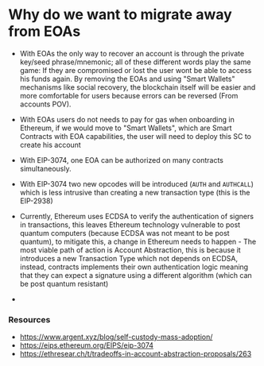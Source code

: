# Why do we want to migrate away from EOAs

- With EOAs the only way to recover an account is through the private key/seed phrase/mnemonic; all of these different words play the same game: If they are compromised or lost the user wont be able to access his funds again. By removing the EOAs and using "Smart Wallets" mechanisms like social recovery, the blockchain itself will be easier and more comfortable for users because errors can be reversed (From accounts POV).

- With EOAs users do not needs to pay for gas when onboarding in Ethereum, if we would move to "Smart Wallets", which are Smart Contracts with EOA capabilities, the user will need to deploy this SC to create his account

- With EIP-3074, one EOA can be authorized on many contracts simultaneously. 

- With EIP-3074 two new opcodes will be introduced (`AUTH` and `AUTHCALL`) which is less intrusive than creating a new transaction type (this is the EIP-2938)

- Currently, Ethereum uses ECDSA to verify the authentication of signers in transactions, this leaves Ethereum technology vulnerable to post quantum computers (because ECDSA was not meant to be post quantum), to mitigate this, a change in Ethereum needs to happen - The most viable path of action is Account Abstraction, this is because it introduces a new Transaction Type which not depends on ECDSA, instead, contracts implements their own authentication logic meaning that they can expect a signature using a different algorithm (which can be post quantum resistant)

- 

### Resources

- https://www.argent.xyz/blog/self-custody-mass-adoption/
- https://eips.ethereum.org/EIPS/eip-3074
- https://ethresear.ch/t/tradeoffs-in-account-abstraction-proposals/263